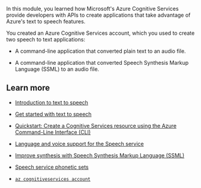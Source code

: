 In this module, you learned how Microsoft's Azure Cognitive Services provide developers with APIs to create applications that take advantage of Azure's text to speech features.

You created an Azure Cognitive Services account, which you used to create two speech to text applications:

- A command-line application that converted plain text to an audio file.

- A command-line application that converted Speech Synthesis Markup Language (SSML) to an audio file.

## Learn more

- [Introduction to text to speech](/learn/modules/intro-to-text-to-speech/)

- [Get started with text to speech](/azure/cognitive-services/speech-service/get-started-text-to-speech)

- [Quickstart: Create a Cognitive Services resource using the Azure Command-Line Interface (CLI)](/azure/cognitive-services/cognitive-services-apis-create-account-cli)

- [Language and voice support for the Speech service](/azure/cognitive-services/speech-service/language-support)

- [Improve synthesis with Speech Synthesis Markup Language (SSML)](/azure/cognitive-services/speech-service/speech-synthesis-markup)

- [Speech service phonetic sets](/azure/cognitive-services/speech-service/speech-ssml-phonetic-sets)

- [`az cognitiveservices account`](/cli/azure/cognitiveservices/account)
